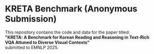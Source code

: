# KRETA Benchmark (Anonymous Submission)

This repository contains the code and data for the paper titled:  
**"KRETA: A Benchmark for Korean Reading and Reasoning in Text-Rich VQA Attuned to Diverse Visual Contexts"**  
submitted to EMNLP 2025.
